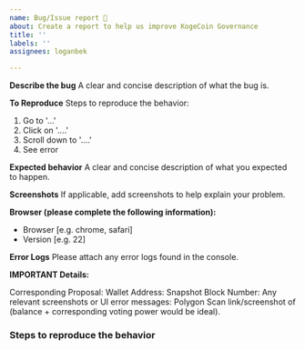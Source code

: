 ```yaml
---
name: Bug/Issue report 🐛
about: Create a report to help us improve KogeCoin Governance
title: ''
labels: ''
assignees: loganbek

---
```


**Describe the bug**
A clear and concise description of what the bug is.

**To Reproduce**
Steps to reproduce the behavior:

1. Go to '...'
2. Click on '....'
3. Scroll down to '....'
4. See error

**Expected behavior**
A clear and concise description of what you expected to happen.

**Screenshots**
If applicable, add screenshots to help explain your problem.

**Browser (please complete the following information):**

- Browser [e.g. chrome, safari]
- Version [e.g. 22]

**Error Logs**
Please attach any error logs found in the console.

**IMPORTANT Details:**

Corresponding Proposal: 
Wallet Address:
Snapshot Block Number:
Any relevant screenshots or UI error messages:
Polygon Scan link/screenshot of (balance + corresponding voting power would be ideal).

### Steps to reproduce the behavior


